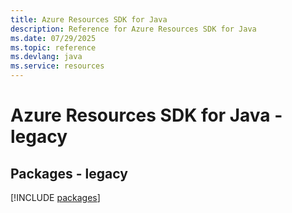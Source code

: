 ```yaml
---
title: Azure Resources SDK for Java
description: Reference for Azure Resources SDK for Java
ms.date: 07/29/2025
ms.topic: reference
ms.devlang: java
ms.service: resources
---
```

# Azure Resources SDK for Java - legacy
## Packages - legacy
[!INCLUDE [packages](resources-index.md)]